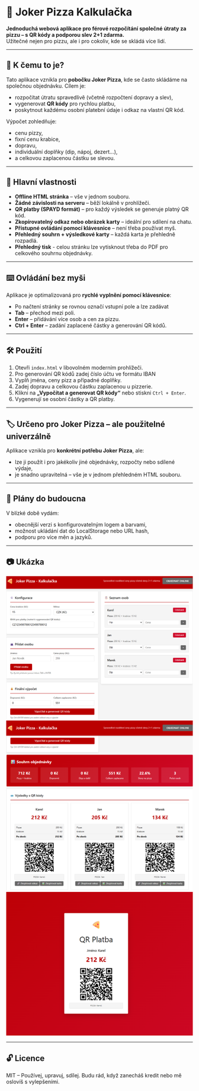 # 🍕 Joker Pizza Kalkulačka

**Jednoduchá webová aplikace pro férové rozpočítání společné útraty za pizzu – s QR kódy a podporou slev 2+1 zdarma.**  
Užitečné nejen pro pizzu, ale i pro cokoliv, kde se skládá více lidí.

---

## 🧩 K čemu to je?

Tato aplikace vznikla pro **pobočku Joker Pizza**, kde se často skládáme na společnou objednávku. Cílem je:

- rozpočítat útratu spravedlivě (včetně rozpočtení dopravy a slev),
- vygenerovat **QR kódy** pro rychlou platbu,
- poskytnout každému osobní platební údaje i odkaz na vlastní QR kód.

Výpočet zohledňuje:

- cenu pizzy,
- fixní cenu krabice,
- dopravu,
- individuální doplňky (dip, nápoj, dezert...),
- a celkovou zaplacenou částku se slevou.

---

## 🎯 Hlavní vlastnosti

- **Offline HTML stránka** – vše v jednom souboru.
- **Žádné závislosti na serveru** – běží lokálně v prohlížeči.
- **QR platby (SPAYD formát)** – pro každý výsledek se generuje platný QR kód.
- **Zkopírovatelný odkaz nebo obrázek karty** – ideální pro sdílení na chatu.
- **Přístupné ovládání pomocí klávesnice** – není třeba používat myš.
- **Přehledný souhrn + výsledkové karty** – každá karta je přehledně rozpadlá.
- **Přehledný tisk** - celou stránku lze vytisknout třeba do PDF pro celkového souhrnu objednávky.

---

## ⌨️ Ovládání bez myši

Aplikace je optimalizovaná pro **rychlé vyplnění pomocí klávesnice**:

- Po načtení stránky se rovnou označí vstupní pole a lze zadávat
- **Tab** – přechod mezi poli.
- **Enter** – přidávání více osob a cen za pizzu.
- **Ctrl + Enter** – zadání zaplacené částky a generování QR kódů.

---

## 🛠️ Použití

1. Otevři `index.html` v libovolném moderním prohlížeči.
2. Pro generování QR kódů zadej číslo účtu ve formátu IBAN
3. Vyplň jména, ceny pizz a případné doplňky.
4. Zadej dopravu a celkovou částku zaplacenou u pizzerie.
5. Klikni na **„Vypočítat a generovat QR kódy“** nebo stiskni `Ctrl + Enter`.
6. Vygenerují se osobní částky a QR platby.

---

## 🏷️ Určeno pro Joker Pizza – ale použitelné univerzálně

Aplikace vznikla pro **konkrétní potřebu Joker Pizza**, ale:

- lze ji použít i pro jakékoliv jiné objednávky, rozpočty nebo sdílené výdaje,
- je snadno upravitelná – vše je v jednom přehledném HTML souboru.

---

## 🚧 Plány do budoucna

V blízké době vydám:

- obecnější verzi s konfigurovatelným logem a barvami,
- možnost ukládání dat do LocalStorage nebo URL hash,
- podporu pro více měn a jazyků.

---

## 📷 Ukázka

![zadání položek](docs/screenshot_1.png)
![Vygenerování výsledku](docs/screenshot_2.png)
![Sdílený odkaz](docs/screenshot_3.png)

---

## 🔓 Licence

MIT – Používej, upravuj, sdílej. Budu rád, když zanecháš kredit nebo mě oslovíš s vylepšeními.

